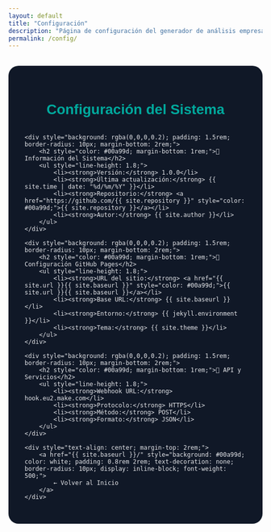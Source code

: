 ```yaml
---
layout: default
title: "Configuración"
description: "Página de configuración del generador de análisis empresarial"
permalink: /config/
---
```


<div style="font-family: 'Poppins', sans-serif; padding: 2rem; max-width: 800px; margin: 0 auto; background: #101827; color: #e5e7eb; border-radius: 20px; margin-top: 2rem;">
    <h1 style="color: #00a99d; text-align: center; margin-bottom: 2rem;">Configuración del Sistema</h1>
    
    <div style="background: rgba(0,0,0,0.2); padding: 1.5rem; border-radius: 10px; margin-bottom: 2rem;">
        <h2 style="color: #00a99d; margin-bottom: 1rem;">🔧 Información del Sistema</h2>
        <ul style="line-height: 1.8;">
            <li><strong>Versión:</strong> 1.0.0</li>
            <li><strong>Última actualización:</strong> {{ site.time | date: "%d/%m/%Y" }}</li>
            <li><strong>Repositorio:</strong> <a href="https://github.com/{{ site.repository }}" style="color: #00a99d;">{{ site.repository }}</a></li>
            <li><strong>Autor:</strong> {{ site.author }}</li>
        </ul>
    </div>
    
    <div style="background: rgba(0,0,0,0.2); padding: 1.5rem; border-radius: 10px; margin-bottom: 2rem;">
        <h2 style="color: #00a99d; margin-bottom: 1rem;">🚀 Configuración GitHub Pages</h2>
        <ul style="line-height: 1.8;">
            <li><strong>URL del sitio:</strong> <a href="{{ site.url }}{{ site.baseurl }}" style="color: #00a99d;">{{ site.url }}{{ site.baseurl }}</a></li>
            <li><strong>Base URL:</strong> {{ site.baseurl }}</li>
            <li><strong>Entorno:</strong> {{ jekyll.environment }}</li>
            <li><strong>Tema:</strong> {{ site.theme }}</li>
        </ul>
    </div>
    
    <div style="background: rgba(0,0,0,0.2); padding: 1.5rem; border-radius: 10px; margin-bottom: 2rem;">
        <h2 style="color: #00a99d; margin-bottom: 1rem;">🔗 API y Servicios</h2>
        <ul style="line-height: 1.8;">
            <li><strong>Webhook URL:</strong> hook.eu2.make.com</li>
            <li><strong>Protocolo:</strong> HTTPS</li>
            <li><strong>Método:</strong> POST</li>
            <li><strong>Formato:</strong> JSON</li>
        </ul>
    </div>
    
    <div style="text-align: center; margin-top: 2rem;">
        <a href="{{ site.baseurl }}/" style="background: #00a99d; color: white; padding: 0.8rem 2rem; text-decoration: none; border-radius: 10px; display: inline-block; font-weight: 500;">
            ← Volver al Inicio
        </a>
    </div>
</div>
